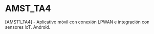 # AMST_TA4

[AMST1_TA4] - Aplicativo móvil con conexión LPWAN e integración con sensores IoT. Android.
